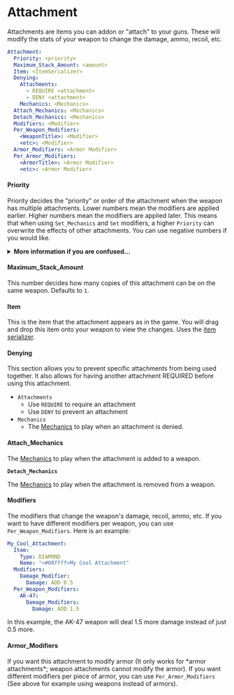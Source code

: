 # Attachment

Attachments are items you can addon or "attach" to your guns. These will modify the stats of your weapon to change the damage, ammo, recoil, etc.

```yaml
Attachment:
  Priority: <priority> 
  Maximum_Stack_Amount: <amount>
  Item: <ItemSerializer>
  Denying:
    Attachments:
      - REQUIRE <attachment>
      - DENY <attachment>
    Mechanics: <Mechanics>
  Attach_Mechanics: <Mechanics>
  Detach_Mechanics: <Mechanics>
  Modifiers: <Modifier>
  Per_Weapon_Modifiers:
    <WeaponTitle>: <Modifier>
    <etc>: <Modifier>
  Armor_Modifiers: <Armor Modifier>
  Per_Armor_Modifiers:
    <ArmorTitle>: <Armor Modifier>
    <etc>: <Armor Modifier>
```

#### Priority

Priority decides the "priority" or order of the attachment when the weapon has multiple attachments. Lower numbers mean the modifiers are applied earlier. Higher numbers mean the modifiers are applied later. This means that when using `Set_Mechanics` and `Set` modifiers, a higher `Priority` can overwrite the effects of other attachments. You can use negative numbers if you would like.

<details>

<summary><strong>More information if you are confused...</strong></summary>

Let's say you have two attachments:

```yaml
# This is the low-priority attachment since 5 < 10
My_First_Attachment:
  Priority: 5
  Item:
    Type: IRON_NUGGET
    Name: "<yellow>My First Attachment"
  Modifiers:
    Damage_Modifier: 
      Damage: ADD 2.5  # adds 2.5 damage to the base amount

# This is the high-priority attachment since 10 > 5
My_Second_Attachment:
  Priority: 10
  Item:
    Type: IRON_NUGGET
    Name: "<yellow>My First Attachment"
  Modifiers:
    Damage_Modifier: 
      Damage: SET 5.2  # replaces the existing damage with 5.2 damage
```

If your weapon has both `My_First_Attachment` _and_ `My_Second_Attachment`, the damage effects of `My_First_Attachment` are removed since `My_Second_Attachment` has a higher priority.

</details>

#### Maximum\_Stack\_Amount

This number decides how many copies of this attachment can be on the same weapon. Defaults to `1`.

#### Item

This is the item that the attachment appears as in the game. You will drag and drop this item onto your weapon to view the changes. Uses the [item serializer](https://github.com/WeaponMechanics/MechanicsMain/wiki/General#item-serializer).

#### Denying

This section allows you to prevent specific attachments from being used together. It also allows for having another attachment REQUIRED before using this attachment.

* `Attachments`
  * Use `REQUIRE` to require an attachment
  * Use `DENY` to prevent an attachment
* `Mechanics`
  * The [Mechanics](https://github.com/WeaponMechanics/MechanicsMain/wiki/Mechanics) to play when an attachment is denied.

#### Attach\_Mechanics

The [Mechanics](https://github.com/WeaponMechanics/MechanicsMain/wiki/Mechanics) to play when the attachment is added to a weapon.

**`Detach_Mechanics`**

The [Mechanics](https://github.com/WeaponMechanics/MechanicsMain/wiki/Mechanics) to play when the attachment is removed from a weapon.

#### Modifiers

The modifiers that change the weapon's damage, recoil, ammo, etc. If you want to have different modifiers per weapon, you can use `Per_Weapon_Modifiers`. Here is an example:

```yaml
My_Cool_Attachment:
  Item:
    Type: DIAMOND
    Name: "<#00ffff>My Cool Attachment"
  Modifiers:
    Damage_Modifier:
      Damage: ADD 0.5
  Per_Weapon_Modifiers:
    AK-47:
      Damage_Modifiers:
        Damage: ADD 1.5
```

In this example, the AK-47 weapon will deal 1.5 more damage instead of just 0.5 more.

#### Armor\_Modifiers

If you want this attachment to modify armor (It only works for \*armor attachments\*; weapon attachments cannot modify the armor). If you want different modifiers per piece of armor, you can use `Per_Armor_Modifiers` (See above for example using weapons instead of armors).&#x20;
